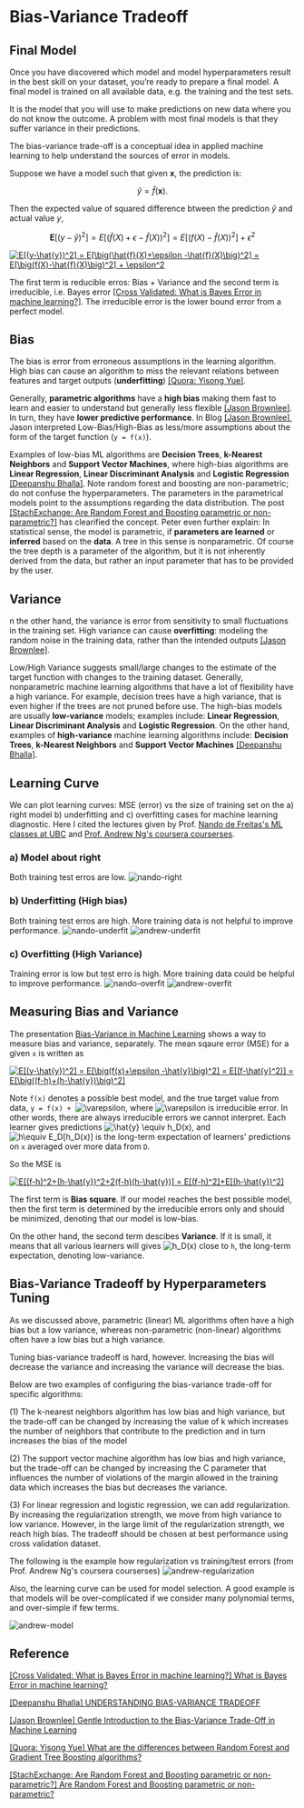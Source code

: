 # Bias-Variance Tradeoff


## Final Model

Once you have discovered which model and model hyperparameters result in the best skill on your dataset, you’re ready to prepare a final model.
A final model is trained on all available data, e.g. the training and the test sets.

It is the model that you will use to make predictions on new data where you do not know the outcome. A problem with most final models is that they suffer variance in their predictions.

The bias-variance trade-off is a conceptual idea in applied machine learning to help understand the sources of error in models. 

Suppose we have a model such that given $\symbf{x}$, the prediction is:

$$\hat{y} = \hat{f}(\symbf{x}).$$


Then the expected value of squared difference btween the prediction $\hat{y}$ and actual value $y$, 

$$\mathbf{E}[(y-\hat{y})^2] = E[\big(\hat{f}(X)+\epsilon -\hat{f}(X)\big)^2] = E[\big(f(X)-\hat{f}(X)\big)^2] + \epsilon^2$$

<a href="https://www.codecogs.com/eqnedit.php?latex=E[(y-\hat{y})^2]&space;=&space;E[\big(\hat{f}(X)&plus;\epsilon&space;-\hat{f}(X)\big)^2]&space;=&space;E[\big(f(X)-\hat{f}(X)\big)^2]&space;&plus;&space;\epsilon^2" target="_blank"><img src="https://latex.codecogs.com/gif.latex?E[(y-\hat{y})^2]&space;=&space;E[\big(\hat{f}(X)&plus;\epsilon&space;-\hat{f}(X)\big)^2]&space;=&space;E[\big(f(X)-\hat{f}(X)\big)^2]&space;&plus;&space;\epsilon^2" title="E[(y-\hat{y})^2] = E[\big(\hat{f}(X)+\epsilon -\hat{f}(X)\big)^2] = E[\big(f(X)-\hat{f}(X)\big)^2] + \epsilon^2" /></a>

The first term is reducible erros: Bias + Variance and the second term is irreducible, i.e. Bayes error [[Cross Validated: What is Bayes Error in machine learning?]][What is Bayes Error in machine learning?]. The irreducible error is the lower bound error from a perfect model.

## Bias 

The bias is error from erroneous assumptions in the learning algorithm. High bias can cause an algorithm to miss the relevant relations between features and target outputs (**underfitting**) [[Quora: Yisong Yue]][What are the differences between Random Forest and Gradient Tree Boosting algorithms?].

Generally, **parametric algorithms** have a **high bias** making them fast to learn and easier to understand but generally less flexible [[Jason Brownlee]][Gentle Introduction to the Bias-Variance Trade-Off in Machine Learning]. In turn, they have **lower predictive performance**. In Blog [[Jason Brownlee]][Gentle Introduction to the Bias-Variance Trade-Off in Machine Learning], Jason interpreted Low-Bias/High-Bias as less/more assumptions about the form of the target function (`y = f(x)`). 

Examples of low-bias ML algorithms are **Decision Trees**, **k-Nearest Neighbors** and **Support Vector Machines**, where high-bias algorithms are **Linear Regression**, **Linear Discriminant Analysis** and **Logistic Regression** [[Deepanshu Bhalla]][UNDERSTANDING BIAS-VARIANCE TRADEOFF]. Note random forest and boosting are non-parametric; do not confuse the hyperparameters. The parameters in the parametrical models point to the assumptions regarding the data distribution. The post [[StachExchange: Are Random Forest and Boosting parametric or non-parametric?]][Are Random Forest and Boosting parametric or non-parametric?] has clearified the concept. Peter even further explain: In statistical sense, the model is parametric, if **parameters are learned** or **inferred** based on the **data**. A tree in this sense is nonparametric. Of course the tree depth is a parameter of the algorithm, but it is not inherently derived from the data, but rather an input parameter that has to be provided by the user.



## Variance

n the other hand, the variance is error from sensitivity to small fluctuations in the training set. High variance can cause **overfitting**: modeling the random noise in the training data, rather than the intended outputs [[Jason Brownlee]][Gentle Introduction to the Bias-Variance Trade-Off in Machine Learning]. 

Low/High Variance suggests small/large changes to the estimate of the target function with changes to the training dataset.
Generally, nonparametric machine learning algorithms that have a lot of flexibility have a high variance. For example, decision trees have a high variance, that is even higher if the trees are not pruned before use. The high-bias models are usually **low-variance** models; examples include: **Linear Regression**, **Linear Discriminant Analysis** and **Logistic Regression**. On the other hand, examples of **high-variance** machine learning algorithms include: **Decision Trees**, **k-Nearest Neighbors** and **Support Vector Machines** [[Deepanshu Bhalla]][UNDERSTANDING BIAS-VARIANCE TRADEOFF].


## Learning Curve

We can plot learning curves: MSE (error) vs the size of training set on the a) right model b) underfitting and c) overfitting cases for machine learning diagnostic. Here I cited the lectures given by Prof. [Nando de Freitas's ML classes at UBC](https://www.youtube.com/watch?v=-ouQeu_ywfY&list=PLE6Wd9FR--Ecf_5nCbnSQMHqORpiChfJf&index=19) and [Prof. Andrew Ng's coursera courserses](https://www.youtube.com/watch?v=ISBGFY-gBug&list=PLLssT5z_DsK-h9vYZkQkYNWcItqhlRJLN&index=63). 

### a) Model about right

Both training test erros are low.
![nando-right](images/Nando-right.png)

### b) Underfitting (High bias)
Both training test erros are high. More training data is not helpful to improve performance. 
![nando-underfit](images/Nando-underfit.png)
![andrew-underfit](images/Andrew-underfit.png)

### c) Overfitting (High Variance)
Training error is low but test erro is high. More training data could be helpful to improve performance.
![nando-overfit](images/Nando-overfit.png)
![andrew-overfit](images/Andrew-overfit.png)

## Measuring Bias and Variance

   The presentation [Bias-Variance in Machine
Learning](http://www.cs.cmu.edu/~wcohen/10-601/bias-variance.pdf) shows a way to measure bias and variance, separately. The mean sqaure error (MSE) for a given `x` is written as
  
<a href="https://latex.codecogs.com/gif.latex?E[(y-\hat{y})^2]&space;=&space;E[\big(f(x)&plus;\epsilon&space;-\hat{y}\big)^2]&space;=&space;E[(f-\hat{y}^2)]&space;=&space;E[\big((f-h)&plus;(h-\hat{y})\big)^2]" target="_blank"><img src="https://latex.codecogs.com/gif.latex?E[(y-\hat{y})^2]&space;=&space;E[\big(f(x)&plus;\epsilon&space;-\hat{y}\big)^2]&space;=&space;E[(f-\hat{y}^2)]&space;=&space;E[\big((f-h)&plus;(h-\hat{y})\big)^2]" title="E[(y-\hat{y})^2] = E[\big(f(x)+\epsilon -\hat{y}\big)^2] = E[(f-\hat{y}^2)] = E[\big((f-h)+(h-\hat{y})\big)^2]" /></a>

Note `f(x)` denotes a possible best model, and the true target value from data, `y = f(x) + `<img src="https://latex.codecogs.com/gif.latex?\varepsilon" title="\varepsilon" />, where <img src="https://latex.codecogs.com/gif.latex?\varepsilon" title="\varepsilon" /> is irreducible error. In other words, there are always irreducible errors we cannot interpret. Each learner gives predictions <img src="https://latex.codecogs.com/gif.latex?\hat{y}&space;\equiv&space;h_D(x)" title="\hat{y} \equiv h_D(x)" />, and
<img src="https://latex.codecogs.com/gif.latex?h\equiv&space;E_D[h_D(x)]" title="h\equiv E_D[h_D(x)]" /> is the long-term expectation of learners' predictions on `x` averaged over more data from `D`.

So the MSE is

<a href="https://latex.codecogs.com/gif.latex?E[(f-h)^2&plus;(h-\hat{y})^2&plus;2(f-h)(h-\hat{y})]&space;=&space;E[(f-h)^2]&plus;E[(h-\hat{y})^2]" target="_blank"><img src="https://latex.codecogs.com/gif.latex?E[(f-h)^2&plus;(h-\hat{y})^2&plus;2(f-h)(h-\hat{y})]&space;=&space;E[(f-h)^2]&plus;E[(h-\hat{y})^2]" title="E[(f-h)^2+(h-\hat{y})^2+2(f-h)(h-\hat{y})] = E[(f-h)^2]+E[(h-\hat{y})^2]" /></a>

The first term is **Bias square**. If our model reaches the best possible model, then the first term is determined by the irreducible errors only and should be minimized, denoting that our model is low-bias. 

On the other hand, the second term descibes **Variance**. If it is small, it means that all various learners will gives <img src="https://latex.codecogs.com/gif.latex?h_D(x)" title="h_D(x)" /> close to `h`, the long-term expectation, denoting low-variance.



## Bias-Variance Tradeoff by Hyperparameters Tuning

As we discussed above, parametric (linear) ML algorithms often have a high bias but a low variance, whereas
non-parametric (non-linear) algorithms often have a low bias but a high variance.

Tuning bias-variance tradeoff is hard, however. Increasing the bias will decrease the variance and increasing the variance will decrease the bias.


Below are two examples of configuring the bias-variance trade-off for specific algorithms: 

(1) The k-nearest neighbors algorithm has low bias and high variance, but the trade-off can be changed by increasing the value of k which increases the number of neighbors that contribute to the prediction and in turn increases the bias of the model 

(2) The support vector machine algorithm has low bias and high variance, but the trade-off can be changed by increasing the C parameter that influences the number of violations of the margin allowed in the training data which increases the bias but decreases the variance.

(3) For linear regression and logistic regression, we can add regularization. By increasing the regularization strength, we move from high variance to low variance. However, in the large limit of the regularization strength, we reach high bias. The tradeoff should be chosen at best performance using cross validation dataset.

The following is the example how regularization vs training/test errors (from Prof. Andrew Ng's coursera courserses)
![andrew-regularization](images/Andrew-regularization.png)

Also, the learning curve can be used for model selection. A good example is that models will be over-complicated if we consider many polynomial terms, and over-simple if few terms. 

![andrew-model](images/Andrew-model_selection.png)

## Reference


[What is Bayes Error in machine learning?]: https://stats.stackexchange.com/questions/302900/what-is-bayes-error-in-machine-learning
[[Cross Validated: What is Bayes Error in machine learning?] What is Bayes Error in machine learning?](https://stats.stackexchange.com/questions/302900/what-is-bayes-error-in-machine-learning)



[UNDERSTANDING BIAS-VARIANCE TRADEOFF]: https://www.listendata.com/2017/02/bias-variance-tradeoff.html
[[Deepanshu Bhalla] UNDERSTANDING BIAS-VARIANCE TRADEOFF](https://www.listendata.com/2017/02/bias-variance-tradeoff.html)


[Gentle Introduction to the Bias-Variance Trade-Off in Machine Learning]: https://machinelearningmastery.com/gentle-introduction-to-the-bias-variance-trade-off-in-machine-learning/
[[Jason Brownlee] Gentle Introduction to the Bias-Variance Trade-Off in Machine Learning](https://machinelearningmastery.com/gentle-introduction-to-the-bias-variance-trade-off-in-machine-learning/)


[What are the differences between Random Forest and Gradient Tree Boosting algorithms?]: https://www.quora.com/What-are-the-differences-between-Random-Forest-and-Gradient-Tree-Boosting-algorithms
[[Quora: Yisong Yue] What are the differences between Random Forest and Gradient Tree Boosting algorithms?](https://www.quora.com/What-are-the-differences-between-Random-Forest-and-Gradient-Tree-Boosting-algorithms)


[Are Random Forest and Boosting parametric or non-parametric?]: https://stats.stackexchange.com/questions/147587/are-random-forest-and-boosting-parametric-or-non-parametric
[[StachExchange: Are Random Forest and Boosting parametric or non-parametric?] Are Random Forest and Boosting parametric or non-parametric?](https://stats.stackexchange.com/questions/147587/are-random-forest-and-boosting-parametric-or-non-parametric)


